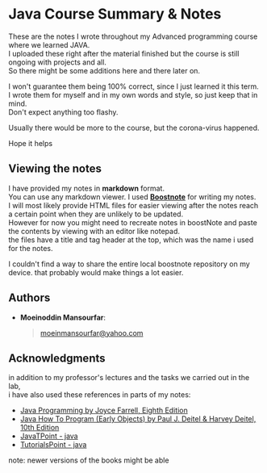 # Java Course Summary & Notes

These are the notes I wrote throughout my Advanced programming course where we learned JAVA.  
I uploaded these right after the material finished but the course is still ongoing with projects and all.  
So there might be some additions here and there later on.

I won't guarantee them being 100% correct, since I just learned it this term.  
I wrote them for myself and in my own words and style, so just keep that in mind.  
Don't expect anything too flashy.

Usually there would be more to the course, but the corona-virus happened.

Hope it helps

## Viewing the notes

I have provided my notes in **markdown** format.  
You can use any markdown viewer. I used **[Boostnote](https://boostnote.io/)** for writing my notes.  
I will most likely provide HTML files for easier viewing after the notes reach a certain point when they are unlikely to be updated.  
However for now you might need to recreate notes in boostNote and paste the contents by viewing with an editor like notepad.  
the files have a title and tag header at the top, which was the name i used for the notes.

I couldn't find a way to share the entire local boostnote repository on my device. that probably would make things a lot easier.

## Authors

-   **Moeinoddin Mansourfar**:
    > moeinmansourfar@yahoo.com

## Acknowledgments

in addition to my professor's lectures and the tasks we carried out in the lab,  
i have also used these references in parts of my notes:

-   [Java Programming by Joyce Farrell, Eighth Edition](https://www.amazon.com/Java-Programming-Joyce-Farrell/dp/1285856910/)
-   [Java How To Program (Early Objects) by Paul J. Deitel & Harvey Deitel, 10th Edition](https://www.amazon.com/Java-Program-Early-Objects-10th/dp/0133807800/)
-   [JavaTPoint - java](https://www.javatpoint.com/java-tutorial)
-   [TutorialsPoint - java](https://www.tutorialspoint.com/java/index.htm)

note: newer versions of the books might be able
